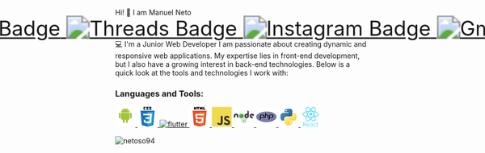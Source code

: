 Hi! 👋 I am Manuel Neto <br>

<div style="transform: scale(2.9); display: inline-block">
    <a href="https://www.linkedin.com/in/manuel-neto-dev/">
        <img src="https://img.shields.io/badge/-Manuel%20S.%20Neto-blue?style=plastic&logo=linkedin&logoColor=white" alt="LinkedIn Badge" />
    </a>
    <a href="https://www.threads.net/@m.sneto">
        <img src="https://img.shields.io/badge/-Manuel%20S.%20Neto-black?style=plastic&logo=threads&logoColor=white" alt="Threads Badge" />
    </a>
    <a href="https://www.instagram.com/m.sneto/">
        <img src="https://img.shields.io/badge/-Manuel%20S.%20Neto-E1306C?style=plastic&logo=instagram&logoColor=white" alt="Instagram Badge" />
    </a>
    <a href="mailto:silveira.nettoo@gmail.com">
        <img src="https://img.shields.io/badge/-Manuel%20S.%20Neto-9C0000?style=plastic&logo=gmail&logoColor=white" alt="Gmail Badge" />
    </a>
</div>


💻 I'm a Junior Web Developer
I am passionate about creating dynamic and responsive web applications. My expertise lies in front-end development, but I also have a growing interest in back-end technologies. Below is a quick look at the tools and technologies I work with:

<h3 align="left">Languages and Tools:</h3>
<p align="left"> <a href="https://developer.android.com" target="_blank" rel="noreferrer"> <img src="https://raw.githubusercontent.com/devicons/devicon/master/icons/android/android-original-wordmark.svg" alt="android" width="40" height="40"/> </a> <a href="https://www.w3schools.com/css/" target="_blank" rel="noreferrer"> <img src="https://raw.githubusercontent.com/devicons/devicon/master/icons/css3/css3-original-wordmark.svg" alt="css3" width="40" height="40"/> </a> <a href="https://flutter.dev" target="_blank" rel="noreferrer"> <img src="https://www.vectorlogo.zone/logos/flutterio/flutterio-icon.svg" alt="flutter" width="40" height="40"/> </a> <a href="https://www.w3.org/html/" target="_blank" rel="noreferrer"> <img src="https://raw.githubusercontent.com/devicons/devicon/master/icons/html5/html5-original-wordmark.svg" alt="html5" width="40" height="40"/> </a> <a href="https://developer.mozilla.org/en-US/docs/Web/JavaScript" target="_blank" rel="noreferrer"> <img src="https://raw.githubusercontent.com/devicons/devicon/master/icons/javascript/javascript-original.svg" alt="javascript" width="40" height="40"/> </a> <a href="https://nodejs.org" target="_blank" rel="noreferrer"> <img src="https://raw.githubusercontent.com/devicons/devicon/master/icons/nodejs/nodejs-original-wordmark.svg" alt="nodejs" width="40" height="40"/> </a> <a href="https://www.php.net" target="_blank" rel="noreferrer"> <img src="https://raw.githubusercontent.com/devicons/devicon/master/icons/php/php-original.svg" alt="php" width="40" height="40"/> </a> <a href="https://www.python.org" target="_blank" rel="noreferrer"> <img src="https://raw.githubusercontent.com/devicons/devicon/master/icons/python/python-original.svg" alt="python" width="40" height="40"/> </a> <a href="https://reactjs.org/" target="_blank" rel="noreferrer"> <img src="https://raw.githubusercontent.com/devicons/devicon/master/icons/react/react-original-wordmark.svg" alt="react" width="40" height="40"/> </a> </p>

<p><img align="center" src="https://github-readme-stats.vercel.app/api/top-langs?username=netoso94&show_icons=true&locale=en&layout=compact" alt="netoso94" /></p>


